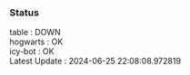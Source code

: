 ### Status


table : DOWN  
hogwarts : OK  
icy-bot : OK  
Latest Update : 2024-06-25 22:08:08.972819
